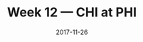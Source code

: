 ---
layout: game
title: Week 12 — CHI at PHI
season: 2017
game_id: 2017_12_CHI_PHI
week: 12
date: 2017-11-26
home_team: PHI
away_team: CHI
final_home: 
final_away: 
pbp_url: /assets/data/pbp/2017/2017_12_CHI_PHI.csv.gz
---